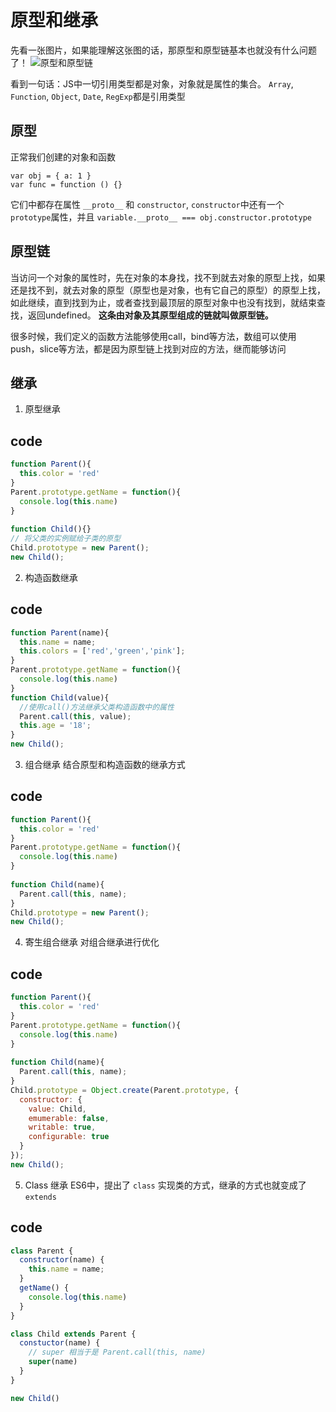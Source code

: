 # 原型和继承

先看一张图片，如果能理解这张图的话，那原型和原型链基本也就没有什么问题了！
![原型和原型链](/assets/images/proto.jpg)



看到一句话：JS中一切引用类型都是对象，对象就是属性的集合。
`Array`, `Function`, `Object`, `Date`, `RegExp`都是引用类型

## 原型
正常我们创建的对象和函数
```
var obj = { a: 1 }
var func = function () {}
```

它们中都存在属性 `__proto__` 和 `constructor`, `constructor`中还有一个 `prototype`属性，并且
`variable.__proto__ === obj.constructor.prototype`

## 原型链

当访问一个对象的属性时，先在对象的本身找，找不到就去对象的原型上找，如果还是找不到，就去对象的原型（原型也是对象，也有它自己的原型）的原型上找，如此继续，直到找到为止，或者查找到最顶层的原型对象中也没有找到，就结束查找，返回undefined。
**这条由对象及其原型组成的链就叫做原型链。**

很多时候，我们定义的函数方法能够使用call，bind等方法，数组可以使用push，slice等方法，都是因为原型链上找到对应的方法，继而能够访问

## 继承

1. 原型继承
## code
```javascript
function Parent(){
  this.color = 'red'
}
Parent.prototype.getName = function(){
  console.log(this.name)
}
 
function Child(){}
// 将父类的实例赋给子类的原型
Child.prototype = new Parent();
new Child();
```

2. 构造函数继承
## code
```javascript
function Parent(name){
  this.name = name;
  this.colors = ['red','green','pink'];
}
Parent.prototype.getName = function(){
  console.log(this.name)
}
function Child(value){
  //使用call()方法继承父类构造函数中的属性
  Parent.call(this, value);
  this.age = '18';
}
new Child();
```
3. 组合继承
结合原型和构造函数的继承方式
## code
```javascript
function Parent(){
  this.color = 'red'
}
Parent.prototype.getName = function(){
  console.log(this.name)
}
 
function Child(name){
  Parent.call(this, name);
}
Child.prototype = new Parent();
new Child();
```
4. 寄生组合继承
对组合继承进行优化
## code
```javascript
function Parent(){
  this.color = 'red'
}
Parent.prototype.getName = function(){
  console.log(this.name)
}
 
function Child(name){
  Parent.call(this, name);
}
Child.prototype = Object.create(Parent.prototype, {
  constructor: {
    value: Child,
    emumerable: false,
    writable: true,
    configurable: true
  }
});
new Child();
```

5. Class 继承
ES6中，提出了 `class` 实现类的方式，继承的方式也就变成了 `extends`
## code
```javascript
class Parent {
  constructor(name) {
    this.name = name;
  }
  getName() {
    console.log(this.name)
  }
}

class Child extends Parent {
  constuctor(name) {
    // super 相当于是 Parent.call(this, name)
    super(name)
  }
}

new Child()
```